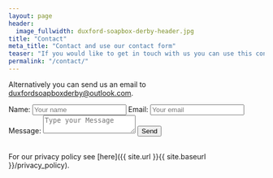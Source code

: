 ```yaml
---
layout: page
header:
  image_fullwidth: duxford-soapbox-derby-header.jpg
title: "Contact"
meta_title: "Contact and use our contact form"
teaser: "If you would like to get in touch with us you can use this contact form."
permalink: "/contact/"
---
```


Alternatively you can send us an email to [duxfordsoapboxderby@outlook.com](mailto:duxfordsoapboxderby@outlook.com).
<br />

<form name="contact" method="POST" action="https://formspree.io/duxfordsoapboxderby@outlook.com">
	Name: <input type ="text" name="Name" placeholder="Your name" required />
	Email: <input type="email" name="_replyto" placeholder="Your email" required />
	Message: <textarea name="message" placeholder="Type your Message" required ></textarea>
	<input type="submit" value="Send" />
	<input type="hidden" name="_next" value="{{ site.url | append: site.baseurl | append: '/thanks' }}" />
	<input type="hidden" name="_subject" value="New contact from website!" />
	<input type="text" name="_gotcha" style="display:none" />
</form>

<br />
For our privacy policy see [here]({{ site.url }}{{ site.baseurl }}/privacy_policy). 